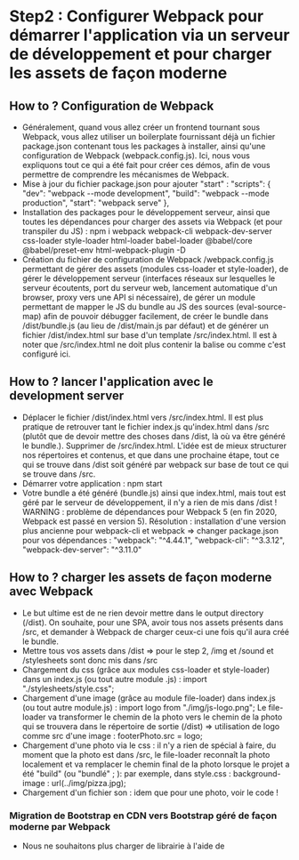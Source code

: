 # Step2 : Configurer Webpack pour démarrer l'application via un serveur de développement et pour charger les assets de façon moderne
## How to ? Configuration de Webpack
- Généralement, quand vous allez créer un frontend tournant sous Webpack, vous allez utiliser un boilerplate fournissant déjà un fichier package.json contenant tous les packages à installer, ainsi qu'une configuration de Webpack (webpack.config.js). Ici, nous vous expliquons tout ce qui a été fait pour créer ces démos, afin de vous permettre de comprendre les mécanismes de Webpack.
- Mise à jour du fichier package.json pour ajouter "start" : 
 "scripts": {
    "dev": "webpack --mode development",
    "build": "webpack --mode production",
    "start": "webpack serve"
  },
- Installation des packages pour le développement serveur, ainsi que toutes les dépendances pour charger des assets via Webpack (et pour transpiler du JS) : npm i webpack webpack-cli webpack-dev-server css-loader style-loader html-loader babel-loader @babel/core @babel/preset-env html-webpack-plugin -D
- Création du fichier de configuration de Webpack /webpack.config.js permettant de gérer des assets (modules css-loader et style-loader), de gérer le développement serveur (interfaces réseaux sur lesquelles le serveur écoutents, port du serveur web, lancement automatique d'un browser, proxy vers une API si nécessaire), de gérer un module permettant de mapper le JS du bundle au JS des sources (eval-source-map) afin de pouvoir débugger facilement, de créer le bundle dans /dist/bundle.js (au lieu de /dist/main.js par défaut) et de générer un fichier /dist/index.html sur base d'un template /src/index.html. Il est à noter que /src/index.html ne doit plus contenir la balise  <script src="./main.js"></script> ou  <script src="./bundle.js"></script> comme c'est configuré ici.
## How to ? lancer l'application avec le development server
- Déplacer le fichier /dist/index.html vers /src/index.html. Il est plus pratique de retrouver tant le fichier index.js qu'index.html dans /src (plutôt que de devoir mettre des choses dans /dist, là où va être généré le bundle.). Supprimer <script src="./main.js"></script> de /src/index.html. L'idée est de mieux structurer nos répertoires et contenus, et que dans une prochaine étape, tout ce qui se trouve dans /dist soit généré par webpack sur base de tout ce qui se trouve dans /src.
- Démarrer votre application : npm start
- Votre bundle a été généré (bundle.js) ainsi que index.html, mais tout est géré par le serveur de développement, il n'y a rien de mis dans /dist !
WARNING : problème de dépendances pour Webpack 5 (en fin 2020, Webpack est passé en version 5). Résolution : installation d'une version plus ancienne pour webpack-cli et webpack => changer package.json pour vos dépendances :
    "webpack": "^4.44.1",
    "webpack-cli": "^3.3.12",
    "webpack-dev-server": "^3.11.0"
## How to ? charger les assets de façon moderne avec Webpack
- Le but ultime est de ne rien devoir mettre dans le output directory (/dist). On souhaite, pour une SPA, avoir tous nos assets présents dans /src, et demander à Webpack de charger ceux-ci une fois qu'il aura créé le bundle.
- Mettre tous vos assets dans /dist => pour le step 2, /img et /sound et /stylesheets sont donc mis dans /src
- Chargement du css (grâce aux modules css-loader et style-loader) dans un index.js (ou tout autre module .js) : import "./stylesheets/style.css";
- Chargement d'une image (grâce au module file-loader) dans index.js (ou tout autre module.js) : import logo from "./img/js-logo.png";
Le file-loader va transformer le chemin de la photo vers le chemin de la photo qui se trouvera dans le répertoire de sortie (/dist) => utilisation de logo comme src d'une image : footerPhoto.src = logo;
- Chargement d'une photo via le css : il n'y a rien de spécial à faire, du moment que la photo est dans /src, le file-loader reconnaît la photo localement et va remplacer le chemin final de la photo lorsque le projet a été "build" (ou "bundlé" ; ): par exemple, dans style.css :  background-image : url(../img/pizza.jpg);
- Chargement d'un fichier son : idem que pour une photo, voir le code !
### Migration de Bootstrap en CDN vers Bootstrap géré de façon moderne par Webpack
- Nous ne souhaitons plus charger de librairie à l'aide de <script src="...">, mais via Webpack. 
- Installation de Bootstrap et dépendances :  npm i bootstrap @popperjs/core
- Chargement du CSS de Bootstrap (généralement au sein de /src/index.js) : import 'bootstrap/dist/css/bootstrap.min.css';
- Chargement du JS d'un composant Bootstrap au sein d'un script :
import { Navbar as BootstrapNavbar} from "bootstrap";
## Conclusion : pourquoi avoir fait tout ça ? 
- Voir le step 3, où l'on peut intégrer n'importe quel package du monde node.js ! Gestion incroyable et simple des dépendances et des assets !
- Sachez que quand vous faites un build pour la production (npm run build), le bundle est optimisé pour la production ! Cela signifie que tous vos commentaires sont enlevés de vos scripts, tous les espaces sont enlevés, toutes les dépendances non utilisées sont retirées, certains fichiers sont convertis en base64... Dès lors, vous avez un bundle des plus compacts !
# Resources
- photo de : https://unsplash.com/ (Sahand Hoseini)
- musique de : https://freemusicarchive.org/music/Infecticide : Infecticide - Chansons Tristes - 11. Infecticide - Pizza Spinoza
